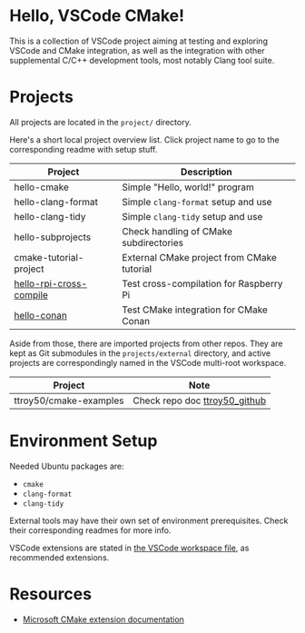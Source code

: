 # Hello, VSCode CMake!

This is a collection of VSCode project aiming at testing and exploring
VSCode and CMake integration, as well as the integration with other
supplemental C/C++ development tools, most notably Clang tool suite.

# Projects

All projects are located in the `project/` directory.

Here's a short local project overview list. Click project name to go to
the corresponding readme with setup stuff.

|Project                    |Description
|---------------------------|-------------------------------------------
|hello-cmake                |Simple "Hello, world!" program
|hello-clang-format         |Simple `clang-format` setup and use
|hello-clang-tidy           |Simple `clang-tidy` setup and use
|hello-subprojects          |Check handling of CMake subdirectories
|cmake-tutorial-project     |External CMake project from CMake tutorial
|[hello-rpi-cross-compile]  |Test cross-compilation for Raspberry Pi
|[hello-conan]              |Test CMake integration for CMake Conan 

Aside from those, there are imported projects from other repos. They are
kept as Git submodules in the `projects/external` directory, and active
projects are correspondingly named in the VSCode multi-root workspace.

|Project                        |Note
|-------------------------------|---------------------------------------
|ttroy50/cmake-examples         |Check repo doc [ttroy50_github]


[hello-rpi-cross-compile]: <projects/hello-rpi-cross-compile/README.md>
[hello-conan]: <projects/hello-conan/README.md>
[ttroy50_github]: <https://github.com/ttroy50/cmake-examples/README.adoc>

# Environment Setup

Needed Ubuntu packages are:

*   `cmake`
*   `clang-format`
*   `clang-tidy`

External tools may have their own set of environment prerequisites.
Check their corresponding readmes for more info.

VSCode extensions are stated in [the VSCode workspace
file](hello-vscode-cmake.code-workspace), as recommended extensions.

# Resources

*   [Microsoft CMake extension documentation][ms_cmake_ext_doc]


[ms_cmake_ext_doc]: <https://vector-of-bool.github.io/docs/vscode-cmake-tools/index.html>
